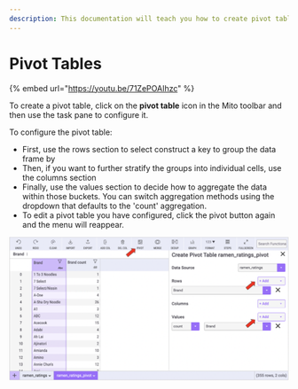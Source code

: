 ```yaml
---
description: This documentation will teach you how to create pivot tables in Mito.
---
```


# Pivot Tables

{% embed url="https://youtu.be/71ZePOAIhzc" %}

To create a pivot table, click on the **pivot table** icon in the Mito toolbar and then use the task pane to configure it.&#x20;

To configure the pivot table:

* First, use the rows section to select construct a key to group the data frame by
* Then, if you want to further stratify the groups into individual cells, use the columns section
* Finally,  use the values section to decide how to aggregate the data within those buckets. You can switch aggregation methods using the dropdown that defaults to the 'count' aggregation.
* To edit a pivot table you have configured, click the pivot button again and the menu will reappear.&#x20;

![](<../.gitbook/assets/final pivot.png>)

